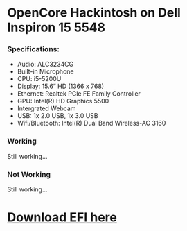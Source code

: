 # OpenCore Hackintosh on Dell Inspiron 15 5548
### Specifications:
- Audio: ALC3234CG
- Built-in Microphone
- CPU: i5-5200U
- Display: 15.6” HD (1366 x 768)
- Ethernet: Realtek PCle FE Family Controller
- GPU: Intel(R) HD Graphics 5500
- Intergrated Webcam
- USB: 1x 2.0 USB, 1x 3.0 USB
- Wifi/Bluetooth: Intel(R) Dual Band Wireless-AC 3160

### Working
 Still working...
### Not Working
 Still working...
# [Download EFI here](https://github.com/datpusheen123/oc-hackintosh-dell-inspiron-5548/releases)

